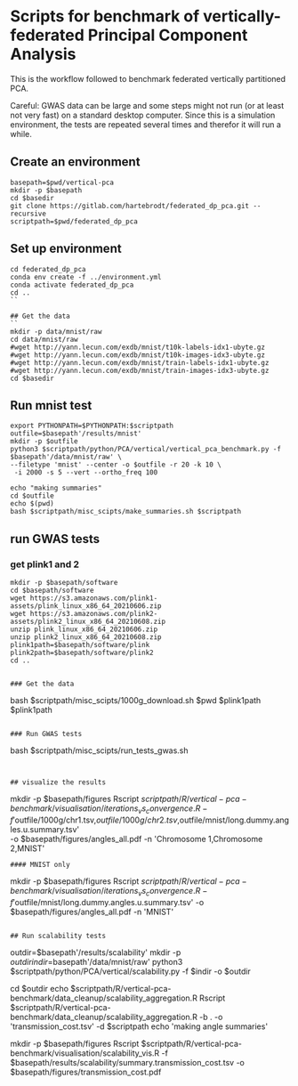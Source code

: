 # Scripts for benchmark of vertically-federated Principal Component Analysis

This is the workflow followed to benchmark federated vertically partitioned PCA. 

Careful: GWAS data can be large and some steps might not run (or at least not very fast) on a standard desktop computer. Since this is a simulation environment, the tests are repeated several times and therefor it will run a while.


## Create an environment
```
basepath=$pwd/vertical-pca
mkdir -p $basepath
cd $basedir
git clone https://gitlab.com/hartebrodt/federated_dp_pca.git --recursive
scriptpath=$pwd/federated_dp_pca
```

## Set up environment
```
cd federated_dp_pca
conda env create -f ../environment.yml
conda activate federated_dp_pca
cd ..
``

## Get the data
``
mkdir -p data/mnist/raw
cd data/mnist/raw
#wget http://yann.lecun.com/exdb/mnist/t10k-labels-idx1-ubyte.gz
#wget http://yann.lecun.com/exdb/mnist/t10k-images-idx3-ubyte.gz
#wget http://yann.lecun.com/exdb/mnist/train-labels-idx1-ubyte.gz
#wget http://yann.lecun.com/exdb/mnist/train-images-idx3-ubyte.gz
cd $basedir
```

## Run mnist test
```
export PYTHONPATH=$PYTHONPATH:$scriptpath
outfile=$basepath'/results/mnist'
mkdir -p $outfile
python3 $scriptpath/python/PCA/vertical/vertical_pca_benchmark.py -f $basepath'/data/mnist/raw' \
--filetype 'mnist' --center -o $outfile -r 20 -k 10 \
 -i 2000 -s 5 --vert --ortho_freq 100

echo "making summaries"
cd $outfile
echo $(pwd)
bash $scriptpath/misc_scipts/make_summaries.sh $scriptpath
```
## run GWAS tests
### get plink1 and 2
```
mkdir -p $basepath/software
cd $basepath/software
wget https://s3.amazonaws.com/plink1-assets/plink_linux_x86_64_20210606.zip
wget https://s3.amazonaws.com/plink2-assets/plink2_linux_x86_64_20210608.zip
unzip plink_linux_x86_64_20210606.zip
unzip plink2_linux_x86_64_20210608.zip
plink1path=$basepath/software/plink
plink2path=$basepath/software/plink2
cd ..


### Get the data
```
bash $scriptpath/misc_scipts/1000g_download.sh $pwd $plink1path $plink1path
```

### Run GWAS tests
```
bash $scriptpath/misc_scipts/run_tests_gwas.sh
```


## visualize the results
```
mkdir -p $basepath/figures
Rscript $scriptpath/R/vertical-pca-benchmark/visualisation/iterations_vs_convergence.R -f '$outfile/1000g/chr1.tsv,$outfile/1000g/chr2.tsv,$outfile/mnist/long.dummy.angles.u.summary.tsv' \
 -o $basepath/figures/angles_all.pdf -n 'Chromosome 1,Chromosome 2,MNIST'
```
#### MNIST only
```
mkdir -p $basepath/figures
Rscript $scriptpath/R/vertical-pca-benchmark/visualisation/iterations_vs_convergence.R -f '$outfile/mnist/long.dummy.angles.u.summary.tsv' -o $basepath/figures/angles_all.pdf -n 'MNIST'
```

## Run scalability tests
```
outdir=$basepath'/results/scalability'
mkdir -p $outdir
indir=$basepath'/data/mnist/raw'
python3 $scriptpath/python/PCA/vertical/scalability.py -f $indir -o $outdir

cd $outdir
echo $scriptpath/R/vertical-pca-benchmark/data_cleanup/scalability_aggregation.R
Rscript $scriptpath/R/vertical-pca-benchmark/data_cleanup/scalability_aggregation.R -b . -o 'transmission_cost.tsv' -d $scriptpath
echo 'making angle summaries'

mkdir -p $basepath/figures
Rscript $scriptpath/R/vertical-pca-benchmark/visualisation/scalability_vis.R -f  $basepath/results/scalability/summary.transmission_cost.tsv -o $basepath/figures/transmission_cost.pdf
```
